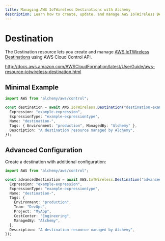 ```yaml
---
title: Managing AWS IoTWireless Destinations with Alchemy
description: Learn how to create, update, and manage AWS IoTWireless Destinations using Alchemy Cloud Control.
---
```


# Destination

The Destination resource lets you create and manage [AWS IoTWireless Destinations](https://docs.aws.amazon.com/iotwireless/latest/userguide/) using AWS Cloud Control API.

http://docs.aws.amazon.com/AWSCloudFormation/latest/UserGuide/aws-resource-iotwireless-destination.html

## Minimal Example

```ts
import AWS from "alchemy/aws/control";

const destination = await AWS.IoTWireless.Destination("destination-example", {
  Expression: "example-expression",
  ExpressionType: "example-expressiontype",
  Name: "destination-",
  Tags: { Environment: "production", ManagedBy: "Alchemy" },
  Description: "A destination resource managed by Alchemy",
});
```

## Advanced Configuration

Create a destination with additional configuration:

```ts
import AWS from "alchemy/aws/control";

const advancedDestination = await AWS.IoTWireless.Destination("advanced-destination", {
  Expression: "example-expression",
  ExpressionType: "example-expressiontype",
  Name: "destination-",
  Tags: {
    Environment: "production",
    Team: "DevOps",
    Project: "MyApp",
    CostCenter: "Engineering",
    ManagedBy: "Alchemy",
  },
  Description: "A destination resource managed by Alchemy",
});
```

